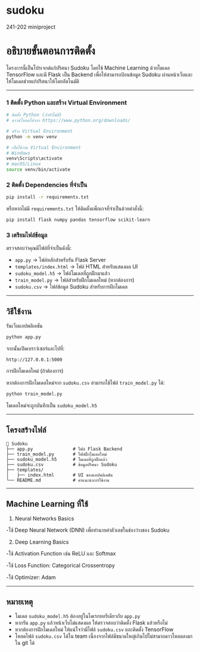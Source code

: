# sudoku
241-202 miniproject

# อธิบายขั้นตอนการติดตั้ง

โครงการนี้เป็นโปรเจกต์แก้ปริศนา Sudoku โดยใช้ Machine Learning ด้วยโมเดล TensorFlow และมี Flask เป็น Backend เพื่อให้สามารถป้อนข้อมูล Sudoku ผ่านหน้าเว็บและให้โมเดลช่วยแก้ปริศนาให้โดยอัตโนมัติ

---

### 1 ติดตั้ง Python และสร้าง Virtual Environment

```bash
# ติดตั้ง Python (ถ้ายังไม่มี)
# ดาวน์โหลดได้จาก https://www.python.org/downloads/

# สร้าง Virtual Environment
python -m venv venv

# เปิดใช้งาน Virtual Environment
# Windows
venv\Scripts\activate
# macOS/Linux
source venv/bin/activate
```

### 2️ ติดตั้ง Dependencies ที่จำเป็น

```bash
pip install -r requirements.txt
```

หรือหากไม่มี `requirements.txt` ให้ติดตั้งแพ็กเกจที่จำเป็นด้วยคำสั่งนี้:

```bash
pip install flask numpy pandas tensorflow scikit-learn
```

### 3️ เตรียมไฟล์ข้อมูล

ตรวจสอบว่าคุณมีไฟล์ที่จำเป็นดังนี้:
- `app.py` → ไฟล์หลักสำหรับรัน Flask Server
- `templates/index.html` → ไฟล์ HTML สำหรับแสดงผล UI
- `sudoku_model.h5` → ไฟล์โมเดลที่ถูกฝึกมาแล้ว
- `train_model.py` → ไฟล์สำหรับฝึกโมเดลใหม่ (หากต้องการ)
- `sudoku.csv` → ไฟล์ข้อมูล Sudoku สำหรับการฝึกโมเดล

---

## วิธีใช้งาน

  รันเว็บแอปพลิเคชัน

```bash
python app.py
```

จากนั้นเปิดเบราว์เซอร์และไปที่:
```
http://127.0.0.1:5000
```

  การฝึกโมเดลใหม่ (ถ้าต้องการ)

หากต้องการฝึกโมเดลใหม่จาก `sudoku.csv` สามารถใช้ไฟล์ `train_model.py` ได้:

```bash
python train_model.py
```

โมเดลใหม่จะถูกบันทึกเป็น `sudoku_model.h5`

---

##  โครงสร้างไฟล์

```
📂 Sudoku
├── app.py               # ไฟล์ Flask Backend
├── train_model.py       # ไฟล์ฝึกโมเดลใหม่
├── sudoku_model.h5      # โมเดลที่ถูกฝึกแล้ว
├── sudoku.csv           # ข้อมูลปริศนา Sudoku
├── templates/
│   ├── index.html       # UI ของแอปพลิเคชัน
└── README.md            # คำแนะนำการใช้งาน
```

---
## Machine Learning ที่ใช้

1. Neural Networks Basics

-ใช้ Deep Neural Network (DNN) เพื่อทำนายค่าตัวเลขในช่องว่างของ Sudoku

2. Deep Learning Basics

-ใช้ Activation Function เช่น ReLU และ Softmax

-ใช้ Loss Function: Categorical Crossentropy

-ใช้ Optimizer: Adam

---

##  หมายเหตุ
- โมเดล `sudoku_model.h5` ต้องอยู่ในไดเรกทอรีเดียวกับ `app.py`
- หากรัน `app.py` แล้วหน้าเว็บไม่แสดงผล ให้ตรวจสอบว่าติดตั้ง Flask แล้วหรือไม่
- หากต้องการฝึกโมเดลใหม่ ให้แน่ใจว่ามีไฟล์ `sudoku.csv` และติดตั้ง TensorFlow
- โหลดไฟล์ `sudoku.csv` ได้ใน team เนื่องจากไฟล์มีขนาดใหญ่เกินไปไม่สามาถดาวโหลดลงมาใน git ได้
